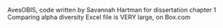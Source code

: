 AvesOBIS, code written by Savannah Hartman for dissertation chapter 1
Comparing alpha diversity
Excel file is VERY large, on Box.com
